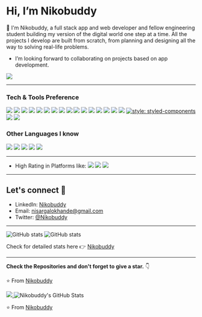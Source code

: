 # Hi, I’m Nikobuddy

👀 I'm Nikobuddy, a full stack app and web developer and fellow engineering student building my version of the digital world one step at a time. All the projects I develop are built from scratch, from planning and designing all the way to solving real-life problems.

- I’m looking forward to collaborating on projects based on app development.

<img src="https://img.shields.io/github/followers/nikobuddy?label=Follow" style="float:left, margin-right:10px" />

---

### Tech & Tools Preference

<img src = "https://img.shields.io/badge/-HTML5-E34F26?style=flat&logo=html5&logoColor=white"> <img src = "https://img.shields.io/badge/-CSS3-1572B6?style=flat&logo=css3&logoColor=white">
<img src="https://img.shields.io/badge/-JavaScript-eed718?style=flat&logo=javascript&logoColor=ffffff">
<img src="https://img.shields.io/badge/-Sass-cc6699?style=flat&logo=sass&logoColor=ffffff">
<img src="https://img.shields.io/badge/-React-000000?style=flat&logo=react&logoColor=00c8ff">
<img src="https://img.shields.io/badge/-MongoDB-4DB33D?style=flat&logo=mongodb&logoColor=FFFFFF">
<img src="https://img.shields.io/badge/-MySQL-F29111?style=flat&logo=mysql&logoColor=FFFFFF">
<img src="https://img.shields.io/badge/-Node.js-3C873A?style=flat&logo=Node.js&logoColor=white">
<img src="https://img.shields.io/badge/-Firebase-FFA611?style=flat&logo=firebase&logoColor=FFFFFF">
<img src="http://img.shields.io/badge/-Google%20Cloud%20Platform-4285F4?style=flat&logo=google%20cloud&logoColor=white">
<img src="https://img.shields.io/badge/-Progressive Web Apps-5A0FC8?style=flat">
<img src="http://img.shields.io/badge/-Git-F1502F?style=flat&logo=git&logoColor=FFFFFF">
<img src="http://img.shields.io/badge/-Github-000000?style=flat&logo=github&logoColor=FFFFFF">
<img src="http://img.shields.io/badge/-VS%20Code-007ACC?style=flat&logo=visual%20studio%20code&logoColor=white">
<img src="http://img.shields.io/badge/-Heroku-430098?style=flat&logo=heroku&logoColor=white">
<img src="http://img.shields.io/badge/-Vercel-black?style=flat&logo=vercel&logoColor=white">
[![style: styled-components](https://img.shields.io/badge/style-%F0%9F%92%85%20styled--components-orange.svg?colorB=daa357&colorA=db748e)](https://github.com/styled-components/styled-components)
<img src ="https://img.shields.io/badge/Express.js-000000?style=for-the-badge&logo=express&logoColor=white">
<img src="https://img.shields.io/badge/Material%20UI-007FFF?style=for-the-badge&logo=mui&logoColor=white">

### Other Languages I know

<img src="http://img.shields.io/badge/-Java-F89820?style=flat&logo=java&logoColor=white"> 
<img src="https://img.shields.io/badge/-C%20&%20C++-659ad2?style=flat&logo=c%2B%2B&logoColor=ffffff"> 
<img src="https://img.shields.io/badge/-Python-black?style=flat&logo=python&logoColor=white"> 
<img src ="https://img.shields.io/badge/Dart-0175C2?style=for-the-badge&logo=dart&logoColor=white">
<img src="https://img.shields.io/badge/Kotlin-0095D5?&style=for-the-badge&logo=kotlin&logoColor=white">

---

- High Rating in Platforms like:
  <img src="https://img.shields.io/badge/Codechef-%23B92B27.svg?&style=for-the-badge&logo=Codechef&logoColor=white">
  <img src="https://img.shields.io/badge/-Hackerrank-2EC866?style=for-the-badge&logo=HackerRank&logoColor=white">
  <img src="https://img.shields.io/badge/-LeetCode-FFA116?style=for-the-badge&logo=LeetCode&logoColor=black">

---

## Let's connect :speech_balloon:

- LinkedIn: [Nikobuddy](https://www.linkedin.com/in/nslokhande/)
- Email: nisargalokhande@gmail.com
- Twitter: [@Nikobuddy](https://x.com/lokhandenisarga?lang=en)

---

![GitHub stats](https://github-readme-stats.vercel.app/api?username=nikobuddy&show_icons=true&hide_border=true)
![GitHub stats](https://github-readme-streak-stats.herokuapp.com/?user=nikobuddy)

Check for detailed stats here :point_right: [Nikobuddy](https://nikobuddy.io/omkar273)

---

**Check the Repositories and don't forget to give a star.** 👇

:star: From [Nikobuddy](https://github.com/nikobuddy)

<a href="https://github.com/nikobuddy">
  <img src="https://github-readme-stats.vercel.app/api/top-langs/?username=nikobuddy&theme=radical&hide=glsl,python" />
</a>

<img src="https://github-readme-stats.vercel.app/api?username=nikobuddy&&show_icons=true&theme=radical&line_height=27&v=5" alt="Nikobuddy's GitHub Stats" />

⭐️ From [Nikobuddy](https://github.com/nikobuddy)
